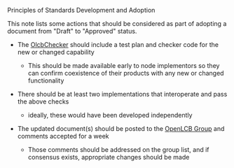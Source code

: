 Principles of Standards Development and Adoption

This note lists some actions that should be considered as part of adopting a document from "Draft" to "Approved" status.

 - The [OlcbChecker](https://github.com/bobjacobsen/OlcbChecker) should include a test plan and checker code for the new or changed capability
   - This should be made available early to node implementors so they can confirm coexistence of their products with any new or changed functionality
   
 - There should be at least two implementations that interoperate and pass the above checks
    - ideally, these would have been developed independently
 
 - The updated document(s) should be posted to the [OpenLCB Group](https://groups.io/g/openlcb) and comments accepted for a week
   - Those comments should be addressed on the group list, and if consensus exists, appropriate changes should be made
